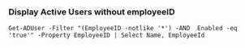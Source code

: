 ### Display Active Users without employeeID
`Get-ADUser -Filter "(EmployeeID -notlike '*') -AND  Enabled -eq 'true'" -Property EmployeeID | Select Name, EmployeeId`

